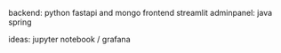 backend: python fastapi and mongo
frontend streamlit
adminpanel: java spring

ideas: jupyter notebook / grafana

